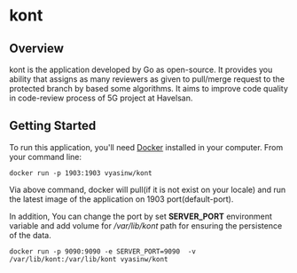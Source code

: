 
# kont


## Overview

kont is the application developed by Go as open-source. It provides you ability that assigns as many reviewers as given
to pull/merge request to the protected branch by based some algorithms. It aims to improve code quality in code-review process of 5G project at Havelsan.

## Getting Started

To run this application, you'll need [Docker](https://docs.docker.com/get-docker/) installed in your computer. From your command line:

```
docker run -p 1903:1903 vyasinw/kont
```
Via above command, docker will pull(if it is not exist on your locale) and run the latest image of the application on 1903 port(default-port). 

In addition, 
You can change the port by set **SERVER_PORT** environment variable and add volume for */var/lib/kont* path for ensuring the persistence of the data.


```
docker run -p 9090:9090 -e SERVER_PORT=9090  -v /var/lib/kont:/var/lib/kont vyasinw/kont
```

